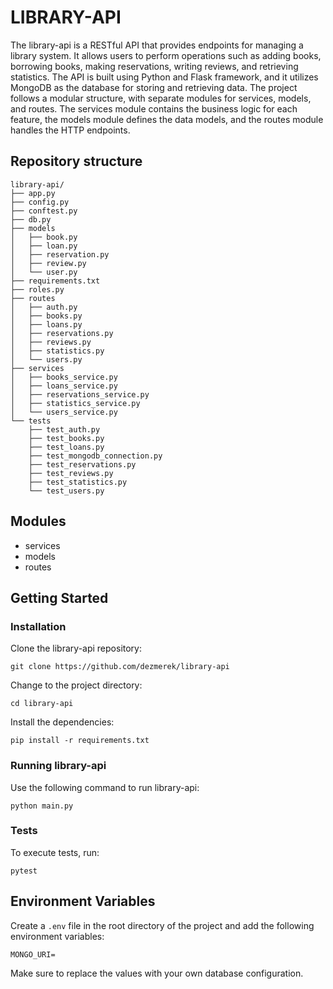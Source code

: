 # LIBRARY-API

The library-api is a RESTful API that provides endpoints for managing a library system. It allows users to perform operations such as adding books, borrowing books, making reservations, writing reviews, and retrieving statistics. The API is built using Python and Flask framework, and it utilizes MongoDB as the database for storing and retrieving data. The project follows a modular structure, with separate modules for services, models, and routes. The services module contains the business logic for each feature, the models module defines the data models, and the routes module handles the HTTP endpoints.


## Repository structure

```
library-api/
├── app.py
├── config.py
├── conftest.py
├── db.py
├── models
│   ├── book.py
│   ├── loan.py
│   ├── reservation.py
│   ├── review.py
│   └── user.py
├── requirements.txt
├── roles.py
├── routes
│   ├── auth.py
│   ├── books.py
│   ├── loans.py
│   ├── reservations.py
│   ├── reviews.py
│   ├── statistics.py
│   └── users.py
├── services
│   ├── books_service.py
│   ├── loans_service.py
│   ├── reservations_service.py
│   ├── statistics_service.py
│   └── users_service.py
└── tests
    ├── test_auth.py
    ├── test_books.py
    ├── test_loans.py
    ├── test_mongodb_connection.py
    ├── test_reservations.py
    ├── test_reviews.py
    ├── test_statistics.py
    └── test_users.py
```

## Modules

- services
- models
- routes

## Getting Started

### Installation

Clone the library-api repository:

```
git clone https://github.com/dezmerek/library-api
```

Change to the project directory:

```
cd library-api
```

Install the dependencies:

```
pip install -r requirements.txt
```

### Running library-api

Use the following command to run library-api:

```
python main.py
```

### Tests

To execute tests, run:

```
pytest
```

## Environment Variables

Create a `.env` file in the root directory of the project and add the following environment variables:

```
MONGO_URI=
```

Make sure to replace the values with your own database configuration.

